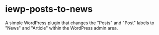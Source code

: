# iewp-posts-to-news

A simple WordPress plugin that changes the "Posts" and "Post" labels to "News" and "Article" within the WordPress admin area.
